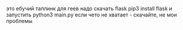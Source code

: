 это ебучий таплинк для геев
надо скачать flask
pip3 install flask
и запустить python3 main.py
если чето не хватает - скачайте, не мои проблемы
